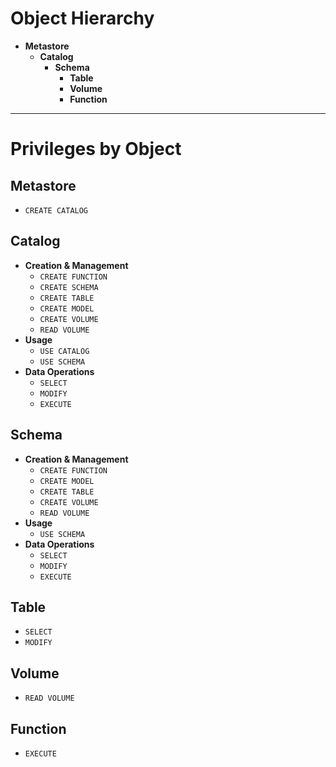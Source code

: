 # Object Hierarchy

- **Metastore**  
  - **Catalog**  
    - **Schema**  
      - **Table**  
      - **Volume**  
      - **Function**

---

# Privileges by Object

## Metastore
- `CREATE CATALOG`

## Catalog
- **Creation & Management**  
  - `CREATE FUNCTION`  
  - `CREATE SCHEMA`  
  - `CREATE TABLE`  
  - `CREATE MODEL`  
  - `CREATE VOLUME`  
  - `READ VOLUME`
- **Usage**  
  - `USE CATALOG`  
  - `USE SCHEMA`
- **Data Operations**  
  - `SELECT`  
  - `MODIFY`  
  - `EXECUTE`

## Schema
- **Creation & Management**  
  - `CREATE FUNCTION`  
  - `CREATE MODEL`  
  - `CREATE TABLE`  
  - `CREATE VOLUME`  
  - `READ VOLUME`
- **Usage**  
  - `USE SCHEMA`
- **Data Operations**  
  - `SELECT`  
  - `MODIFY`  
  - `EXECUTE`

## Table
- `SELECT`  
- `MODIFY`

## Volume
- `READ VOLUME`

## Function
- `EXECUTE`

